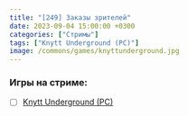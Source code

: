 ```yaml
---
title: "[249] Заказы зрителей"
date: 2023-09-04 15:00:00 +0300
categories: ["Стримы"]
tags: ["Knytt Underground (PC)"]
image: /commons/games/knyttunderground.jpg
---
```


### Игры на стриме:
+ [ ] [Knytt Underground (PC)](/tags/knytt-underground-pc)
